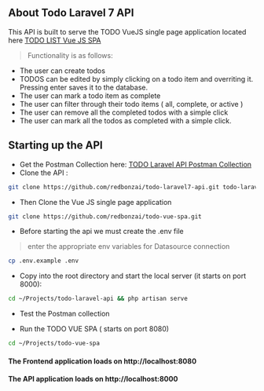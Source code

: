 
## About Todo Laravel 7 API

This API is built to serve the TODO VueJS single page application located here [TODO LIST Vue JS SPA](https://github.com/redbonzai/todo-vue-spa)

> Functionality is as follows: 

- The user can create todos
- TODOS can be edited by simply clicking on a todo item and overriting it.  Pressing enter saves it to the database.
- The user can mark a todo item as complete
- The user can filter through their todo items ( all, complete, or active )
- The user can remove all the completed todos with a simple click 
- The user can mark all the todos as completed with a simple click.  


## Starting up the API

 - Get the Postman Collection here: [TODO Laravel API Postman Collection](https://www.getpostman.com/collections/7ac71e28460b00223f6f)
 - Clone the API : 
```bash
git clone https://github.com/redbonzai/todo-laravel7-api.git todo-laravel-api
```
- Then Clone the Vue JS single page application
```bash 
git clone https://github.com/redbonzai/todo-vue-spa.git
```
- Before starting the api we must create the .env file
> enter the appropriate env variables for Datasource connection
```bash
cp .env.example .env
```
- Copy into the root directory and start the local server (it starts on port 8000): 
```bash
cd ~/Projects/todo-laravel-api && php artisan serve
```

- Test the Postman collection

- Run the TODO VUE SPA ( starts on port 8080)
```bash
cd ~/Projects/todo-vue-spa
```

#### The Frontend application loads on http://localhost:8080

#### The API application loads on http://localhost:8000

